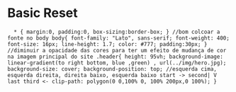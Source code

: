 # Basic Reset

  

      * { margin:0, padding:0, box-sizing:border-box; } //bom colcoar a fonte no body body{ font-family: "Lato", sans-serif; font-weight: 400; font-size: 16px; line-height: 1.7; color: #777; padding:30px; } //diminuir a opacidade das cores para ter um efeito de mudança de cor na imagem principal do site .header{ height: 95vh; background-image: linear-gradient(to right bottom, blue ,green) , url(../img/hero.jpg); background-size: cover; background-position: top; //esquerda cima, esquerda direita, direita baixo, esquerda baixo start -> second| V last third <- clip-path: polygon(0 0,100% 0, 100% 200px,0 100%); }

<!--stackedit_data:
eyJoaXN0b3J5IjpbNjIxMzA0NzldfQ==
-->